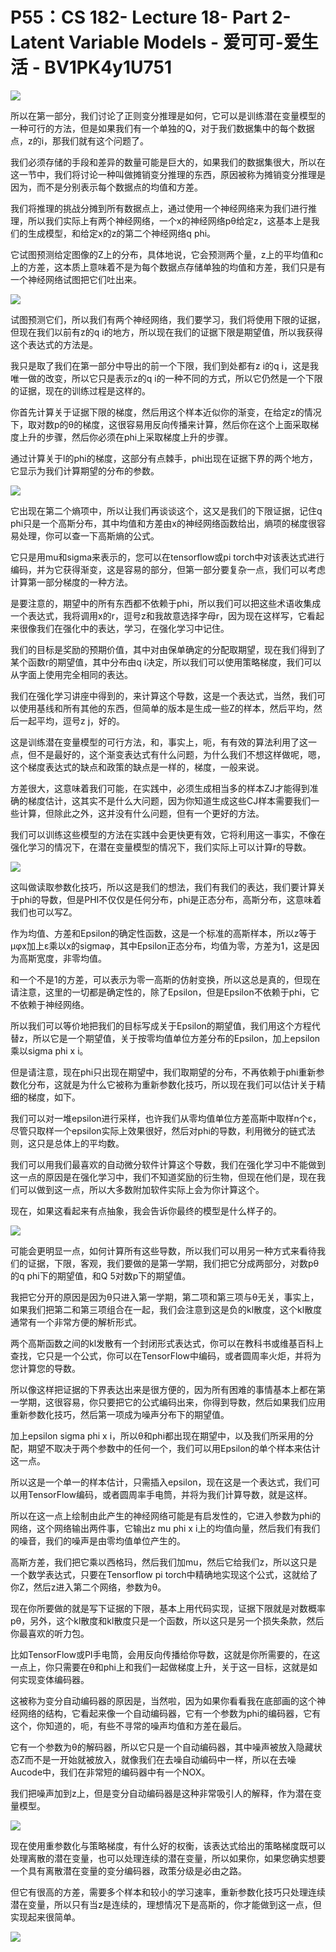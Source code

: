 # P55：CS 182- Lecture 18- Part 2- Latent Variable Models - 爱可可-爱生活 - BV1PK4y1U751

![](img/63fc7ab2e762b0eeb943b18ddc11e549_0.png)

所以在第一部分，我们讨论了正则变分推理是如何，它可以是训练潜在变量模型的一种可行的方法，但是如果我们有一个单独的Q，对于我们数据集中的每个数据点，z的i，那我们就有这个问题了。

我们必须存储的手段和差异的数量可能是巨大的，如果我们的数据集很大，所以在这一节中，我们将讨论一种叫做摊销变分推理的东西，原因被称为摊销变分推理是因为，而不是分别表示每个数据点的均值和方差。

我们将推理的挑战分摊到所有数据点上，通过使用一个神经网络来为我们进行推理，所以我们实际上有两个神经网络，一个x的神经网络pθ给定z，这基本上是我们的生成模型，和给定x的z的第二个神经网络q phi。

它试图预测给定图像的Z上的分布，具体地说，它会预测两个量，z上的平均值和c上的方差，这本质上意味着不是为每个数据点存储单独的均值和方差，我们只是有一个神经网络试图把它们吐出来。



![](img/63fc7ab2e762b0eeb943b18ddc11e549_2.png)

试图预测它们，所以我们有两个神经网络，我们要学习，我们将使用下限的证据，但现在我们以前有z的q i的地方，所以现在我们的证据下限是期望值，所以我获得这个表达式的方法是。

我只是取了我们在第一部分中导出的前一个下限，我们到处都有z i的q i，这是我唯一做的改变，所以它只是表示z的q i的一种不同的方式，所以它仍然是一个下限的证据，现在的训练过程是这样的。

你首先计算关于证据下限的梯度，然后用这个样本近似你的渐变，在给定z的情况下，取对数p的θ的梯度，这很容易用反向传播来计算，然后你在这个上面采取梯度上升的步骤，然后你必须在phi上采取梯度上升的步骤。

通过计算关于l的phi的梯度，这部分有点棘手，phi出现在证据下界的两个地方，它显示为我们计算期望的分布的参数。



![](img/63fc7ab2e762b0eeb943b18ddc11e549_4.png)

它出现在第二个熵项中，所以让我们再谈谈这个，这又是我们的下限证据，记住q phi只是一个高斯分布，其中均值和方差由x的神经网络函数给出，熵项的梯度很容易处理，你可以查一下高斯熵的公式。

它只是用mu和sigma来表示的，您可以在tensorflow或pi torch中对该表达式进行编码，并为它获得渐变，这是容易的部分，但第一部分要复杂一点，我们可以考虑计算第一部分梯度的一种方法。

是要注意的，期望中的所有东西都不依赖于phi，所以我们可以把这些术语收集成一个表达式，我将调用x的r，逗号z和我故意选择字母r，因为现在这样写，它看起来很像我们在强化中的表达，学习，在强化学习中记住。

我们的目标是奖励的预期价值，其中对由保单确定的分配取期望，现在我们得到了某个函数r的期望值，其中分布由q i决定，所以我们可以使用策略梯度，我们可以从字面上使用完全相同的表达。

我们在强化学习讲座中得到的，来计算这个导数，这是一个表达式，当然，我们可以使用基线和所有其他的东西，但简单的版本是生成一些Z的样本，然后平均，然后一起平均，逗号z j，好的。

这是训练潜在变量模型的可行方法，和，事实上，呃，有有效的算法利用了这一点，但不是最好的，这个渐变表达式有什么问题，为什么我们不想这样做呢，嗯，这个梯度表达式的缺点和政策的缺点是一样的，梯度，一般来说。

方差很大，这意味着我们可能，在实践中，必须生成相当多的样本ZJ才能得到准确的梯度估计，这其实不是什么大问题，因为你知道生成这些CJ样本需要我们一些计算，但除此之外，这并没有什么问题，但有一个更好的方法。

我们可以训练这些模型的方法在实践中会更快更有效，它将利用这一事实，不像在强化学习的情况下，在潜在变量模型的情况下，我们实际上可以计算r的导数。



![](img/63fc7ab2e762b0eeb943b18ddc11e549_6.png)

这叫做读取参数化技巧，所以这是我们的想法，我们有我们的表达，我们要计算关于phi的导数，但是PHI不仅仅是任何分布，phi是正态分布，高斯分布，这意味着我们也可以写Z。

作为均值、方差和Epsilon的确定性函数，这是一个标准的高斯样本，所以z等于μφx加上ε乘以x的sigmaφ，其中Epsilon正态分布，均值为零，方差为1，这是因为高斯宽度，非零均值。

和一个不是1的方差，可以表示为零一高斯的仿射变换，所以这总是真的，但现在请注意，这里的一切都是确定性的，除了Epsilon，但是Epsilon不依赖于phi，它不依赖于神经网络。

所以我们可以等价地把我们的目标写成关于Epsilon的期望值，我们用这个方程代替z，所以它是一个期望值，关于按零均值单位方差分布的Epsilon，加上epsilon乘以sigma phi x i。

但是请注意，现在phi只出现在期望中，我们取期望的分布，不再依赖于phi重新参数化分布，这就是为什么它被称为重新参数化技巧，所以现在我们可以估计关于精细的梯度，如下。

我们可以对一堆epsilon进行采样，也许我们从零均值单位方差高斯中取样n个ε，尽管只取样一个epsilon实际上效果很好，然后对phi的导数，利用微分的链式法则，这只是总体上的平均数。

我们可以用我们最喜欢的自动微分软件计算这个导数，我们在强化学习中不能做到这一点的原因是在强化学习中，我们不知道奖励的衍生物，但现在他们是，现在我们可以做到这一点，所以大多数附加软件实际上会为你计算这个。

现在，如果这看起来有点抽象，我会告诉你最终的模型是什么样子的。

![](img/63fc7ab2e762b0eeb943b18ddc11e549_8.png)

可能会更明显一点，如何计算所有这些导数，所以我们可以用另一种方式来看待我们的证据，下限，客观，我们要做的是第一学期，我们把它分成两部分，对数pθ的q phi下的期望值，和Q 5对数p下的期望值。

我把它分开的原因是因为θ只进入第一学期，第二项和第三项与θ无关，事实上，如果我们把第二和第三项组合在一起，我们会注意到这是负的kl散度，这个kl散度通常有一个非常方便的解析形式。

两个高斯函数之间的kl发散有一个封闭形式表达式，你可以在教科书或维基百科上查找，它只是一个公式，你可以在TensorFlow中编码，或者圆周率火炬，并将为您计算您的导数。

所以像这样把证据的下界表达出来是很方便的，因为所有困难的事情基本上都在第一学期，这很容易，你只要把它的公式编码出来，你得到导数，然后如果我们应用重新参数化技巧，然后第一项成为噪声分布下的期望值。

加上epsilon sigma phi x i，所以θ和phi都出现在期望中，以及我们所采用的分配，期望不取决于两个参数中的任何一个，我们可以用Epsilon的单个样本来估计这一点。

所以这是一个单一的样本估计，只需插入epsilon，现在这是一个表达式，我们可以用TensorFlow编码，或者圆周率手电筒，并将为我们计算导数，就是这样。

所以在这一点上绘制由此产生的神经网络可能是有启发性的，它进入参数为phi的网络，这个网络输出两件事，它输出z mu phi x i上的均值向量，然后我们有我们的噪音，我们的噪声是由零均值单位产生的。

高斯方差，我们把它乘以西格玛，然后我们加mu，然后它给我们z，所以这只是一个数学表达式，只要在Tensorflow pi torch中精确地实现这个公式，这就给了你Z，然后z进入第二个网络，参数为θ。

现在你所要做的就是写下证据的下限，基本上用代码实现，证据下限就是对数概率pθ，另外，这个kl散度和kl散度只是一个函数，所以这只是另一个损失条款，然后你最喜欢的听力包。

比如TensorFlow或PI手电筒，会用反向传播给你导数，这就是你所需要的，在这一点上，你只需要在θ和phi上和我们一起做梯度上升，关于这一目标，这就是如何实现变体编码器。

这被称为变分自动编码器的原因是，当然啦，因为如果你看看我在底部画的这个神经网络的结构，它看起来像一个自动编码器，它有一个参数为phi的编码器，它有这个，你知道的，呃，有些不寻常的噪声均值和方差在最后。

它有一个参数为θ的解码器，所以它只是一个自动编码器，其中噪声被放入隐藏状态Z而不是一开始就被放入，就像我们在去噪自动编码中一样，所以在去噪Aucode中，我们在非常短的编码器中有一个NOX。

我们把噪声加到z上，但是变分自动编码器是这种非常吸引人的解释，作为潜在变量模型。

![](img/63fc7ab2e762b0eeb943b18ddc11e549_10.png)

现在使用重参数化与策略梯度，有什么好的权衡，该表达式给出的策略梯度既可以处理离散的潜在变量，也可以处理连续的潜在变量，所以如果你，如果您确实想要一个具有离散潜在变量的变分编码器，政策分级是必由之路。

但它有很高的方差，需要多个样本和较小的学习速率，重新参数化技巧只处理连续潜在变量，所以只有当z是连续的，理想情况下是高斯的，你才能做到这一点，但实现起来很简单。



![](img/63fc7ab2e762b0eeb943b18ddc11e549_12.png)